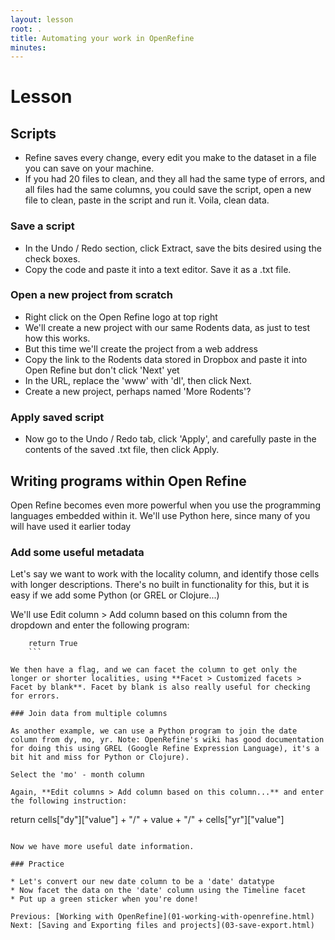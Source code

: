 ```yaml
---
layout: lesson
root: .
title: Automating your work in OpenRefine
minutes: 
---
```


# Lesson

## Scripts

* Refine saves every change, every edit you make to the dataset in a file you can save on your machine.
* If you had 20 files to clean, and they all had the same type of errors, and all files had the same columns, you could save the script, open a new file to clean, paste in the script and run it. Voila, clean data.

### Save a script
  - In the Undo / Redo section, click Extract, save the bits desired using the check boxes. 
  - Copy the code and paste it into a text editor. Save it as a .txt file. 

### Open a new project from scratch
- Right click on the Open Refine logo at top right
- We'll create a new project with our same Rodents data, as just to test how this works.
- But this time we'll create the project from a web address
- Copy the link to the Rodents data stored in Dropbox and paste it into Open Refine but don't click 'Next' yet
- In the URL, replace the 'www' with 'dl', then click Next.
- Create a new project, perhaps named 'More Rodents'?

### Apply saved script
- Now go to the Undo / Redo tab, click 'Apply', and carefully paste in the contents of the saved .txt file, then click Apply.  

## Writing programs within Open Refine

Open Refine becomes even more powerful when you use the programming languages embedded within it. We'll use Python here, since many of you will have used it earlier today

### Add some useful metadata

Let's say we want to work with the locality column, and identify those cells with longer descriptions. 
There's no built in functionality for this, but it is easy if we add some Python (or GREL or Clojure...)

We'll use Edit column > Add column based on this column from the dropdown and enter the following program:

```if len(value) > 30:  
    return True
    ```

We then have a flag, and we can facet the column to get only the longer or shorter localities, using **Facet > Customized facets > Facet by blank**. Facet by blank is also really useful for checking for errors.

### Join data from multiple columns

As another example, we can use a Python program to join the date column from dy, mo, yr. Note: OpenRefine's wiki has good documentation for doing this using GREL (Google Refine Expression Language), it's a bit hit and miss for Python or Clojure).

Select the 'mo' - month column

Again, **Edit columns > Add column based on this column...** and enter the following instruction:

```
return cells["dy"]["value"] + "/" + value + "/" + cells["yr"]["value"]
```

Now we have more useful date information.

### Practice

* Let's convert our new date column to be a 'date' datatype
* Now facet the data on the 'date' column using the Timeline facet
* Put up a green sticker when you're done!

Previous: [Working with OpenRefine](01-working-with-openrefine.html)  Next: [Saving and Exporting files and projects](03-save-export.html)
